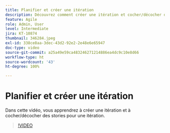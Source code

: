 ```yaml
---
title: Planifier et créer une itération
description: Découvrez comment créer une itération et cocher/décocher des stories pour une itération.
feature: Agile
role: Admin, User
level: Intermediate
jira: KT-10874
thumbnail: 346284.jpeg
exl-id: 338ce8aa-3dec-43d2-92e2-2e48e6e65947
doc-type: video
source-git-commit: a25a49e59ca483246271214886ea4dc9c10e8d66
workflow-type: ht
source-wordcount: '43'
ht-degree: 100%

---
```


# Planifier et créer une itération

Dans cette vidéo, vous apprendrez à créer une itération et à cocher/décocher des stories pour une itération.

>[!VIDEO](https://video.tv.adobe.com/v/346284/?quality=12&learn=on)
